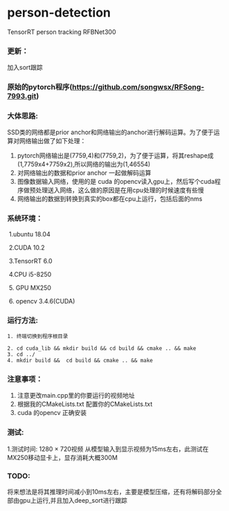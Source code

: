 # person-detection
TensorRT person tracking RFBNet300

### 更新：
加入sort跟踪
### 原始的pytorch程序(https://github.com/songwsx/RFSong-7993.git)

### 大体思路:

SSD类的网络都是prior anchor和网络输出的anchor进行解码运算。为了便于运算对网络输出做了如下处理：

1. pytorch网络输出是(7759,4)和(7759,2)，为了便于运算，将其reshape成(1,7759x4+7759x2),所以网络的输出为(1,46554)
2. 对网络输出的数据和prior anchor 一起做解码运算
3. 图像数据输入网络，使用的是 cuda 的opencv读入gpu上，然后写个cuda程序做预处理送入网络，这么做的原因是在用cpu处理的时候速度有些慢
4. 网络输出的数据到转换到真实的box都在cpu上运行，包括后面的nms

### 系统环境：

​	1.ubuntu 18.04

​	2.CUDA  10.2

​	3.TensorRT 6.0

​	4.CPU i5-8250

​       5. GPU MX250

​       6. opencv 3.4.6(CUDA)

### 运行方法:

	1. 终端切换到程序根目录

   	2. cd cuda_lib && mkdir build && cd build && cmake .. && make
   	3. cd ../
   	4. mkdir build &&  cd build && cmake .. && make

### 注意事项：

1. 注意更改main.cpp里的你要运行的视频地址
2. 根据我的CMakeLists.txt 配置你的CMakeLists.txt
3. cuda 的opencv 正确安装

### 测试:

1.测试时间: 1280 × 720视频 从模型输入到显示视频为15ms左右，此测试在MX250移动显卡上，显存消耗大概300M

### TODO:

将来想法是将其推理时间减小到10ms左右，主要是模型压缩，还有将解码部分全部由gpu上运行,并且加入deep_sort进行跟踪
